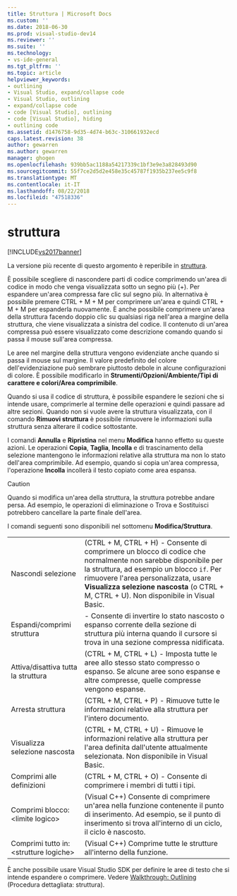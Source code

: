 ```yaml
---
title: Struttura | Microsoft Docs
ms.custom: ''
ms.date: 2018-06-30
ms.prod: visual-studio-dev14
ms.reviewer: ''
ms.suite: ''
ms.technology:
- vs-ide-general
ms.tgt_pltfrm: ''
ms.topic: article
helpviewer_keywords:
- outlining
- Visual Studio, expand/collapse code
- Visual Studio, outlining
- expand/collapse code
- code [Visual Studio], outlining
- code [Visual Studio], hiding
- outlining code
ms.assetid: d1476758-9d35-4d74-b63c-310661932ecd
caps.latest.revision: 38
author: gewarren
ms.author: gewarren
manager: ghogen
ms.openlocfilehash: 939bb5ac1188a54217339c1bf3e9e3a828493d90
ms.sourcegitcommit: 55f7ce2d5d2e458e35c45787f1935b237ee5c9f8
ms.translationtype: MT
ms.contentlocale: it-IT
ms.lasthandoff: 08/22/2018
ms.locfileid: "47518336"
---
```

# <a name="outlining"></a>struttura
[!INCLUDE[vs2017banner](../includes/vs2017banner.md)]

La versione più recente di questo argomento è reperibile in [struttura](https://docs.microsoft.com/visualstudio/ide/outlining).  
  
È possibile scegliere di nascondere parti di codice comprimendo un'area di codice in modo che venga visualizzata sotto un segno più (+). Per espandere un'area compressa fare clic sul segno più. In alternativa è possibile premere CTRL + M + M per comprimere un'area e quindi CTRL + M + M per espanderla nuovamente. È anche possibile comprimere un'area della struttura facendo doppio clic su qualsiasi riga nell'area a margine della struttura, che viene visualizzata a sinistra del codice. Il contenuto di un'area compressa può essere visualizzato come descrizione comando quando si passa il mouse sull'area compressa.  
  
 Le aree nel margine della struttura vengono evidenziate anche quando si passa il mouse sul margine. Il valore predefinito del colore dell'evidenziazione può sembrare piuttosto debole in alcune configurazioni di colore. È possibile modificarlo in **Strumenti/Opzioni/Ambiente/Tipi di carattere e colori/Area comprimibile**.  
  
 Quando si usa il codice di struttura, è possibile espandere le sezioni che si intende usare, comprimerle al termine delle operazioni e quindi passare ad altre sezioni. Quando non si vuole avere la struttura visualizzata, con il comando **Rimuovi struttura** è possibile rimuovere le informazioni sulla struttura senza alterare il codice sottostante.  
  
 I comandi **Annulla** e **Ripristina** nel menu **Modifica** hanno effetto su queste azioni. Le operazioni **Copia**, **Taglia**, **Incolla** e di trascinamento della selezione mantengono le informazioni relative alla struttura ma non lo stato dell'area comprimibile. Ad esempio, quando si copia un'area compressa, l'operazione **Incolla** incollerà il testo copiato come area espansa.  
  
> [!CAUTION]
>  Quando si modifica un'area della struttura, la struttura potrebbe andare persa. Ad esempio, le operazioni di eliminazione o Trova e Sostituisci potrebbero cancellare la parte finale dell'area.  
  
 I comandi seguenti sono disponibili nel sottomenu **Modifica/Struttura**.  
  
|||  
|-|-|  
|Nascondi selezione|(CTRL + M, CTRL + H) - Consente di comprimere un blocco di codice che normalmente non sarebbe disponibile per la struttura, ad esempio un blocco `if`. Per rimuovere l'area personalizzata, usare **Visualizza selezione nascosta** (o CTRL + M, CTRL + U). Non disponibile in Visual Basic.|  
|Espandi/comprimi struttura|- Consente di invertire lo stato nascosto o espanso corrente della sezione di struttura più interna quando il cursore si trova in una sezione compressa nidificata.|  
|Attiva/disattiva tutta la struttura|(CTRL + M, CTRL + L) - Imposta tutte le aree allo stesso stato compresso o espanso. Se alcune aree sono espanse e altre compresse, quelle compresse vengono espanse.|  
|Arresta struttura|(CTRL + M, CTRL + P) - Rimuove tutte le informazioni relative alla struttura per l'intero documento.|  
|Visualizza selezione nascosta|(CTRL + M, CTRL + U) - Rimuove le informazioni relative alla struttura per l'area definita dall'utente attualmente selezionata. Non disponibile in Visual Basic.|  
|Comprimi alle definizioni|(CTRL + M, CTRL + O) - Consente di comprimere i membri di tutti i tipi.|  
|Comprimi blocco:\<limite logico>|(Visual C++) Consente di comprimere un'area nella funzione contenente il punto di inserimento. Ad esempio, se il punto di inserimento si trova all'interno di un ciclo, il ciclo è nascosto.|  
|Comprimi tutto in:\<strutture logiche>|(Visual C++) Comprime tutte le strutture all'interno della funzione.|  
  
 È anche possibile usare Visual Studio SDK per definire le aree di testo che si intende espandere o comprimere. Vedere [Walkthrough: Outlining](../extensibility/walkthrough-outlining.md) (Procedura dettagliata: struttura).



